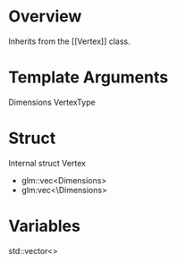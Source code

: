 # Overview
Inherits from the [[Vertex]] class.

# Template Arguments
Dimensions
VertexType
# Struct
Internal struct Vertex
- glm::vec\<Dimensions>
- glm:vec<\Dimensions>
# Variables
std::vector<>